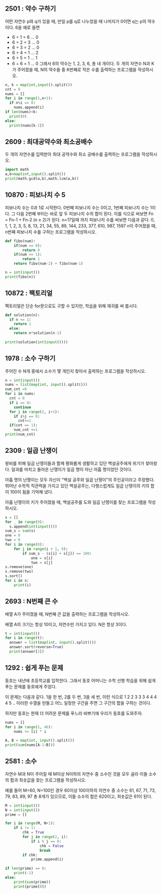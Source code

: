 ## 2501 : 약수 구하기
어떤 자연수 p와 q가 있을 때, 만일 p를 q로 나누었을 때 나머지가 0이면 q는 p의 약수이다. 
6을 예로 들면
- 6 ÷ 1 = 6 … 0
- 6 ÷ 2 = 3 … 0
- 6 ÷ 3 = 2 … 0
- 6 ÷ 4 = 1 … 2
- 6 ÷ 5 = 1 … 1
- 6 ÷ 6 = 1 … 0
그래서 6의 약수는 1, 2, 3, 6, 총 네 개이다.
두 개의 자연수 N과 K가 주어졌을 때, N의 약수들 중 K번째로 작은 수를 출력하는 프로그램을 작성하시오.

```python
n, k = map(int,input().split())
cnt = 0
nums = []
for i in range(1,n+1):
  if n%i == 0:
    nums.append(i)
if len(nums)<k:
  print(0)
else:
  print(nums[k-1])
```

## 2609 : 최대공약수와 최소공배수
두 개의 자연수를 입력받아 최대 공약수와 최소 공배수를 출력하는 프로그램을 작성하시오.
```python
import math
a,b=map(int,input().split())
print(math.gcd(a,b),math.lcm(a,b))
```

## 10870 : 피보나치 수 5
피보나치 수는 0과 1로 시작한다. 0번째 피보나치 수는 0이고, 1번째 피보나치 수는 1이다. 그 다음 2번째 부터는 바로 앞 두 피보나치 수의 합이 된다.
이를 식으로 써보면 Fn = Fn-1 + Fn-2 (n ≥ 2)가 된다.
n=17일때 까지 피보나치 수를 써보면 다음과 같다.
0, 1, 1, 2, 3, 5, 8, 13, 21, 34, 55, 89, 144, 233, 377, 610, 987, 1597
n이 주어졌을 때, n번째 피보나치 수를 구하는 프로그램을 작성하시오.
```python
def fibo(num):
    if(num == 0):
        return 0
    if(num == 1):
        return 1
    return fibo(num-2) + fibo(num-1)

n = int(input())
print(fibo(n))
```

## 10872 : 팩토리얼
팩토리얼은 단순 for문으로도 구할 수 있지만, 학습을 위해 재귀를 써 봅시다.
```python
def solution(n):
  if n <= 1: 
    return 1
  else: 
    return n*solution(n-1)   
    
print(solution(int(input())))
```

## 1978 : 소수 구하기
주어진 수 N개 중에서 소수가 몇 개인지 찾아서 출력하는 프로그램을 작성하시오.
```python
n = int(input())
nums = list(map(int, input().split()))
num_cnt =0
for i in nums:
  cnt = 0
  if i == 0:
    continue
  for j in range(2, i+1):
    if i%j == 0:
      cnt+=1
  if(cnt == 1):
    num_cnt +=1
print(num_cnt)
```

## 2309 : 일곱 난쟁이
왕비를 피해 일곱 난쟁이들과 함께 평화롭게 생활하고 있던 백설공주에게 위기가 찾아왔다. 일과를 마치고 돌아온 난쟁이가 일곱 명이 아닌 아홉 명이었던 것이다.

아홉 명의 난쟁이는 모두 자신이 "백설 공주와 일곱 난쟁이"의 주인공이라고 주장했다. 뛰어난 수학적 직관력을 가지고 있던 백설공주는, 다행스럽게도 일곱 난쟁이의 키의 합이 100이 됨을 기억해 냈다.

아홉 난쟁이의 키가 주어졌을 때, 백설공주를 도와 일곱 난쟁이를 찾는 프로그램을 작성하시오.
```python
s = []
for _ in range(9):
  s.append(int(input()))
sum_s = sum(s)
one = 0
two = 0
for i in range(8):
    for j in range(i + 1, 9):
        if sum_s - (s[i] + s[j]) == 100:
            one = s[i]
            two = s[j]
s.remove(one)
s.remove(two)
s.sort()
for i in s:
    print(i)
```

## 2693 : N번째 큰 수 
배열 A가 주어졌을 때, N번째 큰 값을 출력하는 프로그램을 작성하시오.

배열 A의 크기는 항상 10이고, 자연수만 가지고 있다. N은 항상 3이다.
```python
t = int(input())
for i in range(t):
  answer = list(map(int, input().split()))
  answer.sort(reverse=True)
  print(answer[2])
```

## 1292 : 쉽게 푸는 문제
동호는 내년에 초등학교를 입학한다. 그래서 동호 어머니는 수학 선행 학습을 위해 쉽게 푸는 문제를 동호에게 주었다.

이 문제는 다음과 같다. 1을 한 번, 2를 두 번, 3을 세 번, 이런 식으로 1 2 2 3 3 3 4 4 4 4 5 .. 이러한 수열을 만들고 어느 일정한 구간을 주면 그 구간의 합을 구하는 것이다.

하지만 동호는 현재 더 어려운 문제를 푸느라 바쁘기에 우리가 동호를 도와주자.
```python
nums = []
for i in range(1, 46):
    nums += [i] * i
    
A, B = map(int, input().split())
print(sum(nums[A-1:B]))
```

## 2581 : 소수
자연수 M과 N이 주어질 때 M이상 N이하의 자연수 중 소수인 것을 모두 골라 이들 소수의 합과 최솟값을 찾는 프로그램을 작성하시오.

예를 들어 M=60, N=100인 경우 60이상 100이하의 자연수 중 소수는 61, 67, 71, 73, 79, 83, 89, 97 총 8개가 있으므로, 이들 소수의 합은 620이고, 최솟값은 61이 된다.
```python
M = int(input())
N = int(input())
prime = []

for i in range(M, N+1):
    if i != 1:
        chk = True
        for j in range(2, i):
            if i % j == 0:
                chk = False
                break
        if chk:
            prime.append(i)
    
if len(prime) == 0:
    print(-1)
else:
    print(sum(prime))
    print(prime[0])
```
